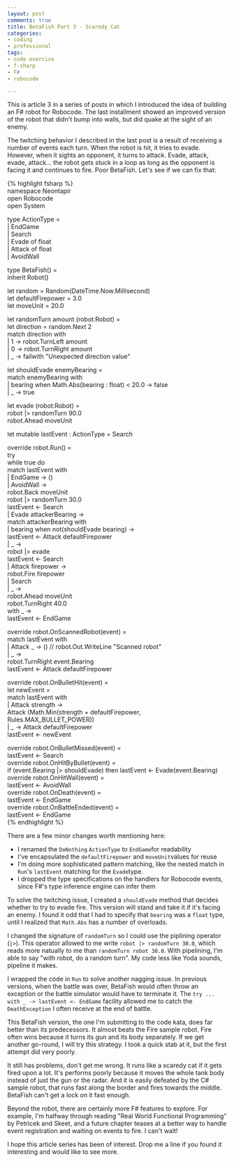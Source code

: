 ```yaml
---
layout: post
comments: true
title: BetaFish Part 3 - Scaredy Cat
categories:
- coding
- professional
tags:
- code exercise
- f-sharp
- F#
- robocode

---
```

This is article 3 in a series of posts in which I introduced the idea of building an F# robot for Robocode. The last installment showed an improved version of the robot that didn't bump into walls, but did quake at the sight of an enemy.

The twitching behavior I described in the last post is a result of receiving a number of events each turn. When the robot is hit, it tries to evade. However, when it sights an opponent, it turns to attack. Evade, attack, evade, attack... the robot gets stuck in a loop as long as the opponent is facing it and continues to fire. Poor BetaFish. Let's see if we can fix that:

{% highlight fsharp %}  
 namespace Neontapir  
 open Robocode  
 open System

type ActionType =  
 | EndGame  
 | Search  
 | Evade of float  
 | Attack of float  
 | AvoidWall

type BetaFish() =  
 inherit Robot()

let random = Random(DateTime.Now.Millisecond)  
 let defaultFirepower = 3.0  
 let moveUnit = 20.0

let randomTurn amount (robot:Robot) =  
 let direction = random.Next 2  
 match direction with  
 | 1 -> robot.TurnLeft amount  
 | 0 -> robot.TurnRight amount  
 | _ -> failwith "Unexpected direction value"

let shouldEvade enemyBearing =  
 match enemyBearing with  
 | bearing when Math.Abs(bearing : float) < 20.0 -> false  
 | _ -> true

let evade (robot:Robot) =  
 robot |> randomTurn 90.0  
 robot.Ahead moveUnit

let mutable lastEvent : ActionType = Search

override robot.Run() =  
 try  
 while true do  
 match lastEvent with  
 | EndGame -> ()  
 | AvoidWall ->  
 robot.Back moveUnit  
 robot |> randomTurn 30.0  
 lastEvent <- Search  
 | Evade attackerBearing ->  
 match attackerBearing with  
 | bearing when not(shouldEvade bearing) ->  
 lastEvent <- Attack defaultFirepower  
 | _ ->  
 robot |> evade  
 lastEvent <- Search  
 | Attack firepower ->  
 robot.Fire firepower  
 | Search  
 | _ ->  
 robot.Ahead moveUnit  
 robot.TurnRight 40.0  
 with _ ->  
 lastEvent <- EndGame

override robot.OnScannedRobot(event) =  
 match lastEvent with  
 | Attack _ -> () // robot.Out.WriteLine "Scanned robot"  
 | _ ->  
 robot.TurnRight event.Bearing  
 lastEvent <- Attack defaultFirepower

override robot.OnBulletHit(event) =  
 let newEvent =  
 match lastEvent with  
 | Attack strength ->  
 Attack (Math.Min(strength + defaultFirepower, Rules.MAX_BULLET_POWER))  
 | _ -> Attack defaultFirepower  
 lastEvent <- newEvent

override robot.OnBulletMissed(event) =  
 lastEvent <- Search  
 override robot.OnHitByBullet(event) =  
 if (event.Bearing |> shouldEvade) then lastEvent <- Evade(event.Bearing)  
 override robot.OnHitWall(event) =  
 lastEvent <- AvoidWall  
 override robot.OnDeath(event) =  
 lastEvent <- EndGame  
 override robot.OnBattleEnded(event) =  
 lastEvent <- EndGame  
{% endhighlight %}

There are a few minor changes worth mentioning here:

*   I renamed the `DoNothing` `ActionType` to `EndGame`for readability
*   I've encapsulated the `defaultFirepower` and `moveUnit`values for reuse
*   I'm doing more sophisticated pattern matching, like the nested match in `Run`'s `lastEvent` matching for the `Evade`type.
*   I dropped the type specifications on the handlers for Robocode events, since F#'s type inference engine can infer them

To solve the twitching issue, I created a `shouldEvade` method that decides whether to try to evade fire. This version will stand and take it if it's facing an enemy. I found it odd that I had to specify that `bearing` was a `float` type, until I realized that `Math.Abs` has a number of overloads.

I changed the signature of `randomTurn` so I could use the piplining operator (`|>`). This operator allowed to me write `robot |> randomTurn 30.0`, which reads more natually to me than `randomTurn robot 30.0`. With pipelining, I'm able to say "with robot, do a random turn". My code less like Yoda sounds, pipeline it makes.

I wrapped the code in `Run` to solve another nagging issue. In previous versions, when the battle was over, BetaFish would often throw an exception or the battle simulator would have to terminate it. The `try ... with _ -> lastEvent <- EndGame` facility allowed me to catch the `DeathException` I often receive at the end of battle.

This BetaFish version, the one I'm submitting to the code kata, does far better than its predecessors. It almost beats the Fire sample robot. Fire often wins because it turns its gun and its body separately. If we get another go-round, I will try this strategy. I took a quick stab at it, but the first attempt did very poorly.

It still has problems, don't get me wrong. It runs like a scaredy cat if it gets fired upon a lot. It's performs poorly because it moves the whole tank body instead of just the gun or the radar. And it is easily defeated by the C# sample robot, that runs fast along the border and fires towards the middle. BetaFish can't get a lock on it fast enough.

Beyond the robot, there are certainly more F# features to explore. For example, I'm halfway through reading "Real World Functional Programming" by Petricek and Skeet, and a future chapter teases at a better way to handle event registration and waiting on events to fire. I can't wait!

I hope this article series has been of interest. Drop me a line if you found it interesting and would like to see more.
